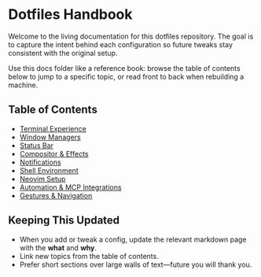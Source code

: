 # Dotfiles Handbook

Welcome to the living documentation for this dotfiles repository. The goal is to
capture the intent behind each configuration so future tweaks stay consistent
with the original setup.

Use this docs folder like a reference book: browse the table of contents below
to jump to a specific topic, or read front to back when rebuilding a machine.

## Table of Contents

- [Terminal Experience](Terminal.md)
- [Window Managers](WindowManagers.md)
- [Status Bar](StatusBar.md)
- [Compositor & Effects](Compositor.md)
- [Notifications](Notifications.md)
- [Shell Environment](Shell.md)
- [Neovim Setup](Neovim.md)
- [Automation & MCP Integrations](Automation.md)
- [Gestures & Navigation](Gestures.md)

## Keeping This Updated

- When you add or tweak a config, update the relevant markdown page with the
  **what** and **why**.
- Link new topics from the table of contents.
- Prefer short sections over large walls of text—future you will thank you.
